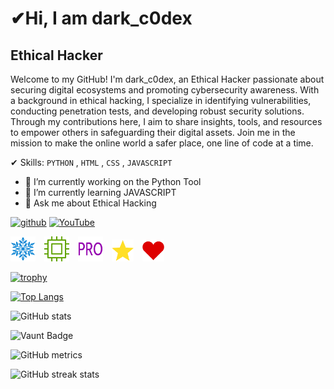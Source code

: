 # ✔Hi, I am dark_c0dex
## Ethical Hacker


Welcome to my GitHub! I'm dark_c0dex, an Ethical Hacker passionate about securing digital ecosystems and promoting cybersecurity awareness. With a background in ethical hacking, I specialize in identifying vulnerabilities, conducting penetration tests, and developing robust security solutions. Through my contributions here, I aim to share insights, tools, and resources to empower others in safeguarding their digital assets. Join me in the mission to make the online world a safer place, one line of code at a time.

✔ Skills: `PYTHON` , `HTML` , `CSS` , `JAVASCRIPT`

- 🔭 I’m currently working on the Python Tool
- 🌱 I’m currently learning JAVASCRIPT 
- 💬 Ask me about Ethical Hacking 


[<img src='https://cdn.jsdelivr.net/npm/simple-icons@3.0.1/icons/github.svg' alt='github' height='40'>](https://github.com/dark-c0dex)  [<img src='https://cdn.jsdelivr.net/npm/simple-icons@3.0.1/icons/youtube.svg' alt='YouTube' height='40'>](https://www.youtube.com/channel/dark-c0dex)  

<a href='https://archiveprogram.github.com/'><img src='https://raw.githubusercontent.com/acervenky/animated-github-badges/master/assets/acbadge.gif' width='40' height='40'></a> <a href='https://docs.github.com/en/developers'><img src='https://raw.githubusercontent.com/acervenky/animated-github-badges/master/assets/devbadge.gif' width='40' height='40'></a> <a href='https://github.com/pricing'><img src='https://raw.githubusercontent.com/acervenky/animated-github-badges/master/assets/pro.gif' width='40' height='40'></a> <a href='https://stars.github.com/'><img src='https://raw.githubusercontent.com/acervenky/animated-github-badges/master/assets/starbadge.gif' width='35' height='35'></a> <a href='https://docs.github.com/en/github/supporting-the-open-source-community-with-github-sponsors'><img src='https://raw.githubusercontent.com/acervenky/animated-github-badges/master/assets/sponsorbadge.gif' width='35' height='35'></a> 

[![trophy](https://github-profile-trophy.vercel.app/?username=dark-c0dex)](https://github.com/ryo-ma/github-profile-trophy)

[![Top Langs](https://github-readme-stats.vercel.app/api/top-langs/?username=dark-c0dex)](https://github.com/anuraghazra/github-readme-stats)

![GitHub stats](https://github-readme-stats.vercel.app/api?username=dark-c0dex&show_icons=true&count_private=true)  

![Vaunt Badge](https://api.vaunt.dev/v1/github/entities/dark-c0dex/contributions?format=svg&private=true)  

![GitHub metrics](https://metrics.lecoq.io/dark-c0dex)  

![GitHub streak stats](https://streak-stats.demolab.com/?user=dark-c0dex)  

